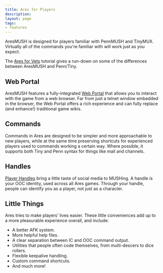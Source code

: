 ```yaml
---
title: Ares for Players
description: 
layout: page
tags:
- features
---
```


AresMUSH is designed for players familiar with PennMUSH and TinyMUX.  Virtually all of the commands you're familiar with will work just as you expect.  

The [Ares for Vets](/tutorials/play/ares-for-vets.html) tutorial gives a run-down on some of the differences between AresMUSH and Penn/Tiny.

## Web Portal

AresMUSH features a fully-integrated [Web Portal](/web-portal) that allows you to interact with the game from a web browser.  Far from just a telnet window embedded in the browser, the Web Portal offers a rich experience and can fully replace (and enhance!) traditional game wikis.

## Commands

Commands in Ares are designed to be simpler and more approachable to new players, while at the same time preserving shortcuts for experienced players used to commands working a certain way.  Where possible, it supports both Tiny and Penn syntax for things like mail and channels.

## Handles

[Player Handles](/handles) bring a little taste of social media to MUSHing. A handle is your OOC identity, used across all Ares games. Through your handle, people can identify you as a player, not just as a character.

## Little Things

Ares tries to make players’ lives easier.  These little conveniences add up to a more pleasurable experience overall, and include:

* A better AFK system.
* More helpful help files.
* A clear separation between IC and OOC command output.
* Utilities that people often code themselves,  from multi-descers to dice rollers.
* Flexible keepalive handling.
* Custom command shortcuts.
* And much more!
